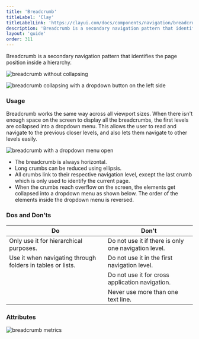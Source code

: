 ```yaml
---
title: 'Breadcrumb'
titleLabel: 'Clay'
titleLabelLink: 'https://clayui.com/docs/components/navigation/breadcrumbs.html'
description: 'Breadcrumb is a secondary navigation pattern that identifies the page position inside a hierarchy.'
layout: 'guide'
order: 311
---
```


Breadcrumb is a secondary navigation pattern that identifies the page position inside a hierarchy.

![breadcrumb without collapsing](/images/lexicon/Breadcrumb.png)

![breadcrumb collapsing with a dropdown button on the left side](/images/lexicon/BreadcrumbDropdown.png)

### Usage

Breadcrumb works the same way across all viewport sizes. When there isn't enough space on the screen to display all the breadcrumbs, the first levels are collapsed into a dropdown menu. This allows the user to read and navigate to the previous closer levels, and also lets them navigate to other levels easily.

![breadcrumb with a dropdown menu open](/images/lexicon/BreadcrumbDropdownExample.png)

-   The breadcrumb is always horizontal.
-   Long crumbs can be reduced using ellipsis.
-   All crumbs link to their respective navigation level, except the last crumb which is only used to identify the current page.
-   When the crumbs reach overflow on the screen, the elements get collapsed into a dropdown menu as shown below. The order of the elements inside the dropdown menu is reversed.

### Dos and Don'ts

| Do | Don't |
| -- | ----- |
| Only use it for hierarchical purposes. | Do not use it if there is only one navigation level. |
| Use it when navigating through folders in tables or lists. | Do not use it in the first navigation level. |
|  | Do not use it for cross application navigation. |
|  | Never use more than one text line. |

<!--
<table>
    <thead>
        <tr>
            <th>Dos</th>
            <th>Don'ts</th>
        </tr>
    </thead>
    <tbody>
        <tr>
            <td>
                <div class="d-flex align-items-center">
                    <svg class="lexicon-icon lexicon-icon-check do mr-3"><use xlink:href="/vendor/lexicon/icons.svg#check"></use></svg>
                    <span>Only use it for hierarchical purposes.</span>
                </div>
            </td>
            <td>
                <div class="d-flex align-items-center">
                    <svg class="lexicon-icon lexicon-icon-times dont mr-3"><use xlink:href="/vendor/lexicon/icons.svg#times"></use></svg>
                    <span>Do not use it if there is only one navigation level.</span>
                </div>
            </td>
        </tr>
        <tr>
            <td>
                <div class="d-flex align-items-center">
                    <svg class="lexicon-icon lexicon-icon-check do mr-3"><use xlink:href="/vendor/lexicon/icons.svg#check"></use></svg>
                    <span>Use it when navigating through folders in tables or lists.</span>
                </div>
            </td>
            <td>
                <div class="d-flex align-items-center">
                    <svg class="lexicon-icon lexicon-icon-times dont mr-3"><use xlink:href="/vendor/lexicon/icons.svg#times"></use></svg>
                    <span>Do not use it in the first navigation level.</span>
                </div>
            </td>
        </tr>
        <tr>
            <td>
            </td>
            <td>
                <div class="d-flex align-items-center">
                    <svg class="lexicon-icon lexicon-icon-times dont mr-3"><use xlink:href="/vendor/lexicon/icons.svg#times"></use></svg>
                    <span>Do not use it for cross application navigation.</span>
                </div>
            </td>
        </tr>
        <tr>
            <td>
            </td>
            <td>
                <div class="d-flex align-items-center">
                    <svg class="lexicon-icon lexicon-icon-times dont mr-3"><use xlink:href="/vendor/lexicon/icons.svg#times"></use></svg>
                    <span>Never use more than one text line.</span>
                </div>
            </td>
        </tr>
    </tbody>
</table> -->

### Attributes

![breadcrumb metrics](/images/lexicon/BreadcrumbMetrics.png)
